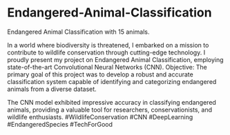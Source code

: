 # Endangered-Animal-Classification

Endangered Animal Classification with 15 animals.

In a world where biodiversity is threatened, I embarked on a mission to contribute to wildlife conservation through cutting-edge technology. I proudly present my project on Endangered Animal Classification, employing state-of-the-art Convolutional Neural Networks (CNN).
Objective:
The primary goal of this project was to develop a robust and accurate classification system capable of identifying and categorizing endangered animals from a diverse dataset.

The CNN model exhibited impressive accuracy in classifying endangered animals, providing a valuable tool for researchers, conservationists, and wildlife enthusiasts.
#WildlifeConservation #CNN #DeepLearning #EndangeredSpecies #TechForGood
